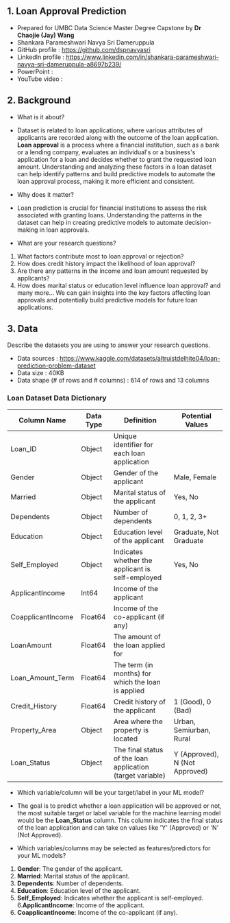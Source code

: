 ## 1. **Loan Approval Prediction**
- Prepared for UMBC Data Science Master Degree Capstone by **Dr Chaojie (Jay) Wang**
- Shankara Parameshwari Navya Sri Dameruppula
- GitHub profile : https://github.com/dspnavyasri
- LinkedIn profile : https://www.linkedin.com/in/shankara-parameshwari-navya-sri-dameruppula-a8697b239/
- PowerPoint :
- YouTube video :
    
## 2. Background

- What is it about?
- Dataset is related to loan applications, where various attributes of applicants are recorded along with the outcome of the loan application.
  **Loan approval** is a process where a financial institution, such as a bank or a lending company, evaluates an individual's or a business's application
  for a loan and decides whether to grant the requested loan amount. Understanding and analyzing these factors in a loan dataset can help identify
  patterns and build predictive models to automate the loan approval process, making it more efficient and consistent.

- Why does it matter?
- Loan prediction is crucial for financial institutions to assess the risk associated with granting loans.
  Understanding the patterns in the dataset can help in creating predictive models to automate decision-making in loan approvals.
  
- What are your research questions?
1. What factors contribute most to loan approval or rejection?
2. How does credit history impact the likelihood of loan approval?
3. Are there any patterns in the income and loan amount requested by applicants?
4. How does marital status or education level influence loan approval?
and many more... We can gain insights into the key factors affecting loan approvals and potentially build predictive models for future loan applications.

## 3. Data 

Describe the datasets you are using to answer your research questions.
- Data sources : https://www.kaggle.com/datasets/altruistdelhite04/loan-prediction-problem-dataset
- Data size : 40KB
- Data shape (# of rows and # columns) : 614 of rows and 13 columns
  
### Loan Dataset Data Dictionary

| Column Name         | Data Type | Definition                                   | Potential Values                 |
|---------------------|-----------|----------------------------------------------|----------------------------------|
| Loan_ID             | Object    | Unique identifier for each loan application  |                                  |
| Gender              | Object    | Gender of the applicant                      | Male, Female                     |
| Married             | Object    | Marital status of the applicant              | Yes, No                          |
| Dependents          | Object    | Number of dependents                         | 0, 1, 2, 3+                      |
| Education           | Object   | Education level of the applicant             | Graduate, Not Graduate           |
| Self_Employed       | Object    | Indicates whether the applicant is self-employed | Yes, No                       |
| ApplicantIncome     | Int64     | Income of the applicant                      |                                  |
| CoapplicantIncome   | Float64   | Income of the co-applicant (if any)          |                                  |
| LoanAmount          | Float64     | The amount of the loan applied for           |                                  |
| Loan_Amount_Term    | Float64     | The term (in months) for which the loan is applied |                              |
| Credit_History      | Float64     | Credit history of the applicant              | 1 (Good), 0 (Bad)               |
| Property_Area       | Object    | Area where the property is located           | Urban, Semiurban, Rural          |
| Loan_Status         | Object    | The final status of the loan application (target variable) | Y (Approved), N (Not Approved) |

- Which variable/column will be your target/label in your ML model?
- The goal is to predict whether a loan application will be approved or not, the most suitable
  target or label variable for the machine learning model would be the **Loan_Status** column.
  This column indicates the final status of the loan application and can take on values like 'Y' (Approved) or 'N' (Not Approved).
  
- Which variables/columns may be selected as features/predictors for your ML models?
1. **Gender**: The gender of the applicant.
2. **Married**: Marital status of the applicant.
3. **Dependents**: Number of dependents.
4. **Education**: Education level of the applicant.
5. **Self_Employed**: Indicates whether the applicant is self-employed.
6.**ApplicantIncome**: Income of the applicant.
7. **CoapplicantIncome**: Income of the co-applicant (if any).

